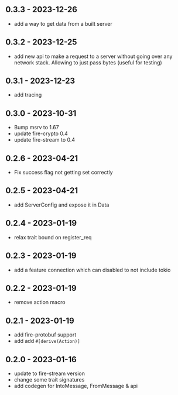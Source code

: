 ## 0.3.3 - 2023-12-26
- add a way to get data from a built server

## 0.3.2 - 2023-12-25
- add new api to make a request to a server without going over any network stack.
Allowing to just pass bytes (useful for testing)

## 0.3.1 - 2023-12-23
- add tracing

## 0.3.0 - 2023-10-31
- Bump msrv to 1.67
- update fire-crypto 0.4
- update fire-stream to 0.4

## 0.2.6 - 2023-04-21
- Fix success flag not getting set correctly

## 0.2.5 - 2023-04-21
- add ServerConfig and expose it in Data

## 0.2.4 - 2023-01-19
- relax trait bound on register_req

## 0.2.3 - 2023-01-19
- add a feature connection which can disabled to not include tokio

## 0.2.2 - 2023-01-19
- remove action macro

## 0.2.1 - 2023-01-19
- add fire-protobuf support
- add add `#[derive(Action)]`

## 0.2.0 - 2023-01-16
- update to fire-stream version
- change some trait signatures
- add codegen for IntoMessage, FromMessage & api